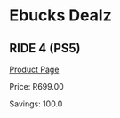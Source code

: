 
# Ebucks Dealz
## RIDE 4 (PS5)
[Product Page](https://www.ebucks.com/web/shop/productSelected.do?prodId=1149771753&catId=724351586)

Price: R699.00

Savings: 100.0


	